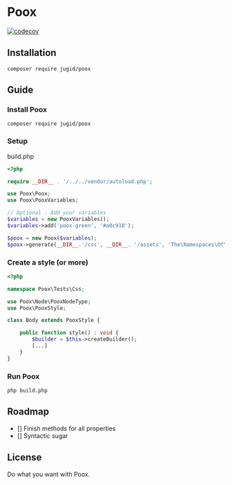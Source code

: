 # Poox
[![codecov](https://codecov.io/gh/JuGid/Poox/branch/master/graph/badge.svg?token=MYW4EAZ78V)](https://codecov.io/gh/JuGid/Poox) 
## Installation

`composer require jugid/poox`

## Guide

### Install Poox

`composer require jugid/poox`

### Setup

build.php
```php
<?php

require __DIR__ . '/../../vendor/autoload.php';

use Poox\Poox;
use Poox\PooxVariables;

// Optional : Add your variables
$variables = new PooxVariables();
$variables->add('poox-green', '#a0c918');

$poox = new Poox($variables);
$poox->generate(__DIR__.'/css', __DIR__. '/assets', 'The\Namespaces\Of\PooxStyles');
```

### Create a style (or more)

```php
<?php

namespace Poox\Tests\Css;

use Poox\Node\PooxNodeType;
use Poox\PooxStyle;

class Body extends PooxStyle {

    public function style() : void {
        $builder = $this->createBuilder();
        [...]
    }
}
```

### Run Poox

`php build.php`

## Roadmap

- [] Finish methods for all properties
- [] Syntactic sugar

## License

Do what you want with Poox.

